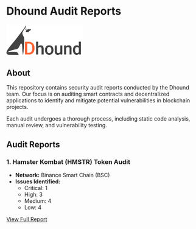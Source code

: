 # Dhound Audit Reports

<img src="./Dhound_Logo.png" alt="Dhound" width="200">

## About

This repository contains security audit reports conducted by the Dhound team. Our focus is on auditing smart contracts and decentralized applications to identify and mitigate potential vulnerabilities in blockchain projects.

Each audit undergoes a thorough process, including static code analysis, manual review, and vulnerability testing.

## Audit Reports

### 1. Hamster Kombat (HMSTR) Token Audit

- **Network:** Binance Smart Chain (BSC)
- **Issues Identified:**
  - <span>Critical:</span> 1
  - <span>High:</span> 3
  - <span>Medium:</span> 4
  - <span>Low:</span> 4

[View Full Report](./2024/Hamster_Kombat_Smart_Contract_Audit_0x631b13F1D9946114EF7139a313d7E338F7A05d12.pdf)

